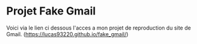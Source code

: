 # Projet Fake Gmail

Voici via le lien ci dessous l'acces a mon projet de reproduction du site de Gmail. (https://lucas93220.github.io/fake_gmail/)